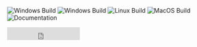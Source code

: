 ![Windows Build](https://github.com/EmilyMatt/mapping-rs/actions/workflows/CI/badge.svg)
![Windows Build](https://github.com/EmilyMatt/mapping-rs/actions/workflows/build-win.yml/badge.svg)
![Linux Build](https://github.com/EmilyMatt/mapping-rs/actions/workflows/build-linux.yml/badge.svg)
![MacOS Build](https://github.com/EmilyMatt/mapping-rs/actions/workflows/build-macos.yml/badge.svg)
![Documentation](https://github.com/EmilyMatt/mapping-rs/actions/workflows/doc.yml/badge.svg)
<iframe src="https://ghbtns.com/github-btn.html?user=EmilyMatt&repo=mapping-rs&type=star&count=true" frameborder="0" scrolling="0" width="170" height="30" title="GitHub"/>
<iframe src="https://ghbtns.com/github-btn.html?user=EmilyMatt&repo=mapping-rs&type=watch&count=true&v=2" frameborder="0" scrolling="0" width="170" height="30" title="GitHub"/>
<iframe src="https://ghbtns.com/github-btn.html?user=EmilyMatt&repo=mapping-rs&type=fork&count=true" frameborder="0" scrolling="0" width="170" height="30" title="GitHub"/>
![GitHub Forks](https://img.shields.io/github/forks/EmilyMatt/mapping-rs)
[![GitHub Issues](https://img.shields.io/github/issues/EmilyMatt/mapping-rs)](https://github.com/EmilyMatt/mapping-rs/issues)
[![MIT](https://img.shields.io/badge/license-MIT-blue.svg)](https://github.com/EmilyMatt/mapping-rs/blob/master/LICENSE)

![Discord Channel](https://dcbadge.vercel.app/api/server/hKFKTaMKkq/)

# mapping-rs
A collection of mapping suites and useful algorithms, implemented in Rust and CUDA

